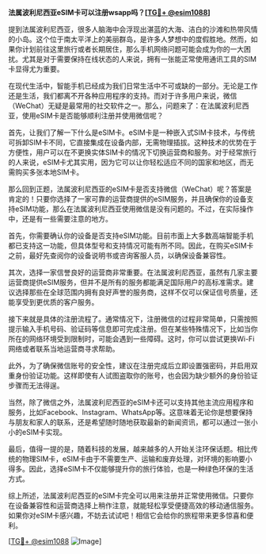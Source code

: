 **法属波利尼西亚eSIM卡可以注册wsapp吗？[[TG💪+ @esim1088](https://t.me/s/esim1088)]**

提到法属波利尼西亚，很多人脑海中会浮现出湛蓝的大海、洁白的沙滩和热带风情的小岛。这个位于南太平洋上的美丽群岛，是许多人梦想中的度假胜地。然而，如果你计划前往这里旅行或者长期居住，那么手机网络问题可能会成为你的一大困扰。尤其是对于需要保持在线状态的人来说，拥有一张能正常使用通讯工具的SIM卡显得尤为重要。

在现代生活中，智能手机已经成为我们日常生活中不可或缺的一部分。无论是工作还是生活，我们都离不开各种应用程序的支持。而对于许多用户来说，微信（WeChat）无疑是最常用的社交软件之一。那么，问题来了：在法属波利尼西亚，使用eSIM卡是否能够顺利注册并使用微信呢？

首先，让我们了解一下什么是eSIM卡。eSIM卡是一种嵌入式SIM卡技术，与传统可拆卸SIM卡不同，它直接集成在设备内部，无需物理插拔。这种技术的优势在于方便性，用户可以在不更换实体SIM卡的情况下切换运营商和服务。对于经常旅行的人来说，eSIM卡尤其实用，因为它可以让你轻松适应不同的国家和地区，而无需购买多张本地SIM卡。

那么回到正题，法属波利尼西亚的eSIM卡是否支持微信（WeChat）呢？答案是肯定的！只要你选择了一家可靠的运营商提供的eSIM服务，并且确保你的设备支持eSIM功能，那么在法属波利尼西亚使用微信是没有问题的。不过，在实际操作中，还是有一些需要注意的地方。

首先，你需要确认你的设备是否支持eSIM功能。目前市面上大多数高端智能手机都已支持这一功能，但具体型号和支持情况可能有所不同。因此，在购买eSIM卡之前，最好先查阅你的设备说明书或咨询客服人员，以确保设备兼容性。

其次，选择一家信誉良好的运营商非常重要。在法属波利尼西亚，虽然有几家主要运营商提供eSIM服务，但并不是所有的服务都能满足国际用户的高标准需求。建议选择那些在全球范围内拥有良好声誉的服务商，这样不仅可以保证信号质量，还能享受到更优质的客户服务。

接下来就是具体的注册流程了。通常情况下，注册微信的过程非常简单，只需按照提示输入手机号码、验证码等信息即可完成注册。但在某些特殊情况下，比如当你所在的网络环境受到限制时，可能会遇到一些障碍。这时，你可以尝试更换Wi-Fi网络或者联系当地运营商寻求帮助。

此外，为了确保微信账号的安全性，建议在注册完成后立即设置强密码，并启用双重身份验证功能。这样即使有人试图盗取你的账号，也会因为缺少额外的身份验证步骤而无法得逞。

当然，除了微信之外，法属波利尼西亚的eSIM卡还可以支持其他主流应用程序和服务，比如Facebook、Instagram、WhatsApp等。这意味着无论你是想要保持与朋友和家人的联系，还是希望随时随地获取最新的新闻资讯，都可以通过一张小小的eSIM卡实现。

最后，值得一提的是，随着科技的发展，越来越多的人开始关注环保话题。相比传统的物理SIM卡，eSIM卡由于不需要生产、运输和废弃处理，对环境的影响要小得多。因此，选择eSIM卡不仅能够提升你的旅行体验，也是一种绿色环保的生活方式。

综上所述，法属波利尼西亚的eSIM卡完全可以用来注册并正常使用微信。只要你在设备兼容性和运营商选择上稍作注意，就能轻松享受便捷高效的移动通信服务。如果你对eSIM卡感兴趣，不妨去试试吧！相信它会给你的旅程带来更多惊喜和便利。

[[TG💪+ @esim1088](https://t.me/s/esim1088) ![Image](https://i.postimg.cc/4NQfJmqS/Snipaste-2025-05-13-00-14-12.png)]
